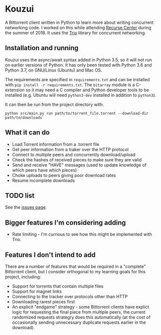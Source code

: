 # Kouzui

A Bittorrent client written in Python to learn more about writing concurrent networking code.
I worked on this while attending [Recurse Center](https://www.recurse.com/) during the summer of 2018.
It uses the [Trio](https://trio.readthedocs.io) library for concurrent networking.

## Installation and running

Kouzui uses the async/await syntax added in Python 3.5, so it will not run on earlier versions of Python.
It has only been tested with Python 3.6 and Python 3.7, on GNU/Linux (Ubuntu) and Mac OS.

The requirements are specified in `requirements.txt` and can be installed with `pip install -r requirements.txt`.
The `bitarray` module is a C-extension so it may need a C compiler and Python developer tools to be installed
(e.g. Ubuntu will need `python3-dev` installed in addition to `python3`).

It can then be run from the project directory with:

`python src/main.py run path/to/torrent_file.torrent --download-dir path/to/downloads`

## What it can do

- Load Torrent information from a .torrent file
- Get peer information from a traker over the HTTP protocol
- Connect to multiple peers and concurrently download/upload
- Check the hashes of received pieces to make sure they are valid
- Send and receive "HAVE" messages (used to update knowledge of which peers have which pieces)
- Choke uploads to peers giving poor download rates
- Resume incomplete downloads

## TODO list

See the [issues page](https://github.com/ncollins/kouzui/issues).

## Bigger features I'm considering adding

- Rate limiting - I'm currious to see how this might be implemented with Trio.

## Features I don't intend to add

There are a number of features that would be required in a "complete" Bittorrent client,
but I consider orthogonal to my learning goals for this project, including:

- Support for torrents that contain multiple files
- Support for magnet links
- Connecting to the tracker over protocols other than HTTP
- Downloading rarest pieces first
- An explicit "endgame" strategy - some Bittorrent clients have explict logic for requesting
the final piece from multiple peers, the current randomized requests strategry does this automatically
(at the cost of occasionally sending unnecessary duplicate requests earlier in the download).
